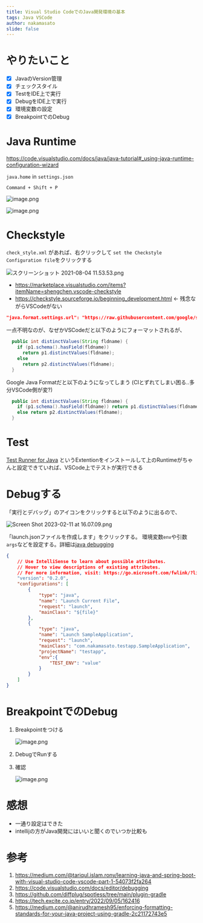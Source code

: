 ```yaml
---
title: Visual Studio CodeでのJava開発環境の基本
tags: Java VSCode
author: nakamasato
slide: false
---
```

# やりたいこと

- [x] JavaのVersion管理
- [x] チェックスタイル
- [x] TestをIDE上で実行
- [x] DebugをIDE上で実行
- [x] 環境変数の設定
- [x] BreakpointでのDebug

# Java Runtime

https://code.visualstudio.com/docs/java/java-tutorial#_using-java-runtime-configuration-wizard

`java.home` in `settings.json`

`Command + Shift + P`

![image.png](https://qiita-image-store.s3.ap-northeast-1.amazonaws.com/0/7059/11938572-95ea-591f-71fe-f084351172a1.png)

![image.png](https://qiita-image-store.s3.ap-northeast-1.amazonaws.com/0/7059/8c48da84-7668-326a-a654-4da616a4a82b.png)

# Checkstyle

`check_style.xml` があれば、右クリックして `set the Checkstyle Configuration file`をクリックする

![スクリーンショット 2021-08-04 11.53.53.png](https://qiita-image-store.s3.ap-northeast-1.amazonaws.com/0/7059/850905d0-6c57-e9d7-d941-4732bcd00089.png)

- https://marketplace.visualstudio.com/items?itemName=shengchen.vscode-checkstyle
- https://checkstyle.sourceforge.io/beginning_development.html <- 残念ながらVSCodeがない

```json:settings.json
"java.format.settings.url": "https://raw.githubusercontent.com/google/styleguide/gh-pages/eclipse-java-google-style.xml",
```

一点不明なのが、なぜかVSCodeだと以下のようにフォーマットされるが、
```java
  public int distinctValues(String fldname) {
    if (p1.schema().hasField(fldname))
      return p1.distinctValues(fldname);
    else
      return p2.distinctValues(fldname);
  }
```

Google Java Formatだと以下のようになってしまう (CIとずれてしまい困る..多分VSCode側が変?)

```java
  public int distinctValues(String fldname) {
    if (p1.schema().hasField(fldname)) return p1.distinctValues(fldname);
    else return p2.distinctValues(fldname);
  }
```


# Test

[Test Runner for Java](https://marketplace.visualstudio.com/items?itemName=vscjava.vscode-java-test) というExtentionをインストールして上のRuntimeがちゃんと設定できていれば、VSCode上でテストが実行できる




# Debugする

「実行とデバッグ」のアイコンをクリックすると以下のように出るので、

![Screen Shot 2023-02-11 at 16.07.09.png](https://qiita-image-store.s3.ap-northeast-1.amazonaws.com/0/7059/11f94701-0a4f-bfdd-3f03-2ec9fd2aed68.png)

「launch.jsonファイルを作成します」をクリックする。
環境変数`env`や引数`args`などを設定する。詳細は[java debugging](https://code.visualstudio.com/docs/java/java-debugging)


```json:launch.json
{
    // Use IntelliSense to learn about possible attributes.
    // Hover to view descriptions of existing attributes.
    // For more information, visit: https://go.microsoft.com/fwlink/?linkid=830387
    "version": "0.2.0",
    "configurations": [
        {
            "type": "java",
            "name": "Launch Current File",
            "request": "launch",
            "mainClass": "${file}"
        },
        {
            "type": "java",
            "name": "Launch SampleApplication",
            "request": "launch",
            "mainClass": "com.nakamasato.testapp.SampleApplication",
            "projectName": "testapp",
            "env":{
                "TEST_ENV": "value"
            }
        }
    ]
}
```

# BreakpointでのDebug

1. Breakpointをつける

    ![image.png](https://qiita-image-store.s3.ap-northeast-1.amazonaws.com/0/7059/b0d0a6ca-6d75-9cf8-ec9a-7ab1465a56a3.png)

1. DebugでRunする
1. 確認

    ![image.png](https://qiita-image-store.s3.ap-northeast-1.amazonaws.com/0/7059/55afcf9e-b333-a85b-f668-75b45d795bc6.png)

# 感想

- 一通り設定はできた
- intellijの方がJava開発にはいいと聞くのでいつか比較も

# 参考

1. https://medium.com/@tariqul.islam.rony/learning-java-and-spring-boot-with-visual-studio-code-vscode-part-1-54073f2fa264
1. https://code.visualstudio.com/docs/editor/debugging
1. https://github.com/diffplug/spotless/tree/main/plugin-gradle
1. https://tech.excite.co.jp/entry/2022/09/05/162416
1. https://medium.com/@anirudhramesh95/enforcing-formatting-standards-for-your-java-project-using-gradle-2c21172743e5

